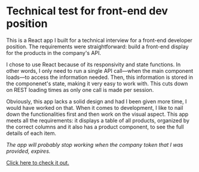 # Technical test for front-end dev position

This is a React app I built for a technical interview for a front-end developer position. The requirements were straightforward: build a front-end display for the products in the company's API. 

I chose to use React because of its responsivity and state functions. In other words, I only need to run a single API call—when the main  component loads—to access the information needed. Then, this information is stored in the componenet's state, making it very easy to work with. This cuts down on REST loading times as only one call is made per session.

Obviously, this app lacks a solid design and had I been given more time, I would have worked on that. When it comes to development, I like to nail down the functionalities first and then work on the visual aspect. This app meets all the requirements: it displays a table of all products, organized by the correct columns and it also has a product component, to see the full details of each item.

_The app will probably stop working when the company token that I was provided, expires._

[Click here to check it out.](https://raglaks.github.io/madkting-test/)


